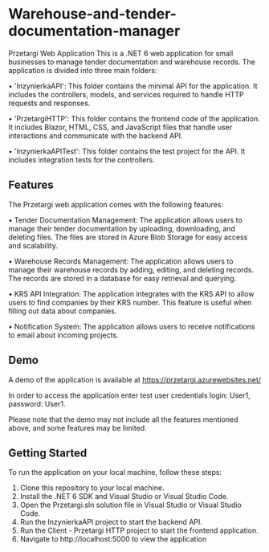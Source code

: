 # Warehouse-and-tender-documentation-manager
Przetargi Web Application
This is a .NET 6 web application for small businesses to manage tender documentation and warehouse records. The application is divided into three main folders:

• 'InzynierkaAPI': This folder contains the minimal API for the application. It includes the controllers, models, and services required to handle HTTP requests and responses.

• 'PrzetargiHTTP': This folder contains the frontend code of the application. It includes Blazor, HTML, CSS, and JavaScript files that handle user interactions and communicate with the backend API.

• 'InzynierkaAPITest': This folder contains the test project for the API. It includes integration tests for the controllers. 
## Features
The Przetargi web application comes with the following features:

• Tender Documentation Management: The application allows users to manage their tender documentation by uploading, downloading, and deleting files. The files are stored in Azure Blob Storage for easy access and scalability.

• Warehouse Records Management: The application allows users to manage their warehouse records by adding, editing, and deleting records. The records are stored in a database for easy retrieval and querying.

• KRS API Integration: The application integrates with the KRS API to allow users to find companies by their KRS number. This feature is useful when filling out data about companies.

• Notification System: The application allows users to receive notifications to email about incoming projects. 

## Demo
A demo of the application is available at https://przetargi.azurewebsites.net/ 

In order to access the application enter test user credentials login: User1, password: User1.

Please note that the demo may not include all the features mentioned above, and some features may be limited.

## Getting Started
To run the application on your local machine, follow these steps:

1. Clone this repository to your local machine.
2. Install the .NET 6 SDK and Visual Studio or Visual Studio Code.
3. Open the Przetargi.sln solution file in Visual Studio or Visual Studio Code.
4. Run the InzynierkaAPI project to start the backend API.
5. Run the Client - Przetargi HTTP project to start the frontend application.
6. Navigate to http://localhost:5000 to view the application

